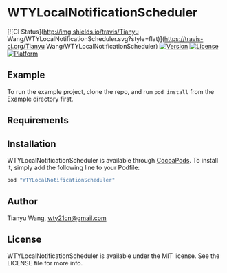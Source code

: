 # WTYLocalNotificationScheduler

[![CI Status](http://img.shields.io/travis/Tianyu Wang/WTYLocalNotificationScheduler.svg?style=flat)](https://travis-ci.org/Tianyu Wang/WTYLocalNotificationScheduler)
[![Version](https://img.shields.io/cocoapods/v/WTYLocalNotificationScheduler.svg?style=flat)](http://cocoapods.org/pods/WTYLocalNotificationScheduler)
[![License](https://img.shields.io/cocoapods/l/WTYLocalNotificationScheduler.svg?style=flat)](http://cocoapods.org/pods/WTYLocalNotificationScheduler)
[![Platform](https://img.shields.io/cocoapods/p/WTYLocalNotificationScheduler.svg?style=flat)](http://cocoapods.org/pods/WTYLocalNotificationScheduler)

## Example

To run the example project, clone the repo, and run `pod install` from the Example directory first.

## Requirements

## Installation

WTYLocalNotificationScheduler is available through [CocoaPods](http://cocoapods.org). To install
it, simply add the following line to your Podfile:

```ruby
pod "WTYLocalNotificationScheduler"
```

## Author

Tianyu Wang, wty21cn@gmail.com

## License

WTYLocalNotificationScheduler is available under the MIT license. See the LICENSE file for more info.
